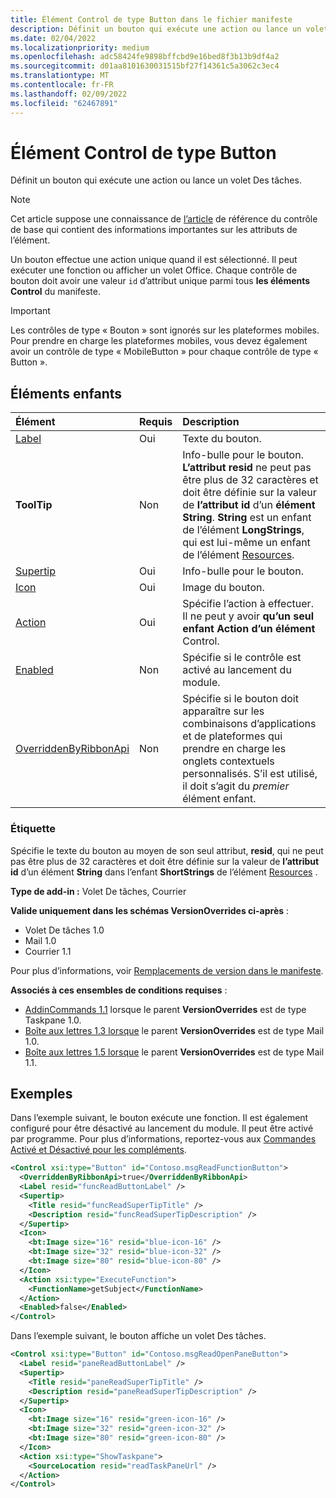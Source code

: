 ```yaml
---
title: Élément Control de type Button dans le fichier manifeste
description: Définit un bouton qui exécute une action ou lance un volet Des tâches.
ms.date: 02/04/2022
ms.localizationpriority: medium
ms.openlocfilehash: adc58424fe9898bffcbd9e16bed8f3b13b9df4a2
ms.sourcegitcommit: d01aa8101630031515bf27f14361c5a3062c3ec4
ms.translationtype: MT
ms.contentlocale: fr-FR
ms.lasthandoff: 02/09/2022
ms.locfileid: "62467891"
---
```

# <a name="control-element-of-type-button"></a>Élément Control de type Button

Définit un bouton qui exécute une action ou lance un volet Des tâches.

> [!NOTE]
> Cet article suppose une connaissance de [l’article](control.md) de référence du contrôle de base qui contient des informations importantes sur les attributs de l’élément.

Un bouton effectue une action unique quand il est sélectionné. Il peut exécuter une fonction ou afficher un volet Office. Chaque contrôle de bouton doit avoir une valeur `id` d’attribut unique parmi tous **les éléments Control** du manifeste.

> [!IMPORTANT]
> Les contrôles de type « Bouton » sont ignorés sur les plateformes mobiles. Pour prendre en charge les plateformes mobiles, vous devez également avoir un contrôle de type « MobileButton » pour chaque contrôle de type « Button ».

## <a name="child-elements"></a>Éléments enfants

|  Élément |  Requis  |  Description  |
|:-----|:-----|:-----|
|  [Label](#label)     | Oui |  Texte du bouton. |
|  **ToolTip**    |Non|Info-bulle pour le bouton. **L’attribut resid** ne peut pas être plus de 32 caractères et doit être définie sur la valeur de **l’attribut id** d’un **élément String**. **String** est un enfant de l’élément **LongStrings**, qui est lui-même un enfant de l’élément [Resources](resources.md).|
|  [Supertip](supertip.md)  | Oui |  Info-bulle pour le bouton.    |
|  [Icon](icon.md)      | Oui |  Image du bouton.         |
|  [Action](action.md)    | Oui |  Spécifie l’action à effectuer. Il ne peut y avoir **qu’un seul enfant Action** **d’un élément** Control. |
|  [Enabled](enabled.md)    | Non |  Spécifie si le contrôle est activé au lancement du module.  |
|  [OverriddenByRibbonApi](overriddenbyribbonapi.md)      | Non |  Spécifie si le bouton doit apparaître sur les combinaisons d’applications et de plateformes qui prendre en charge les onglets contextuels personnalisés. S’il est utilisé, il doit s’agit du *premier* élément enfant. |

### <a name="label"></a>Étiquette

Spécifie le texte du bouton au moyen de son seul attribut, **resid**, qui ne peut pas être plus de 32 caractères et doit être définie sur la valeur de **l’attribut id** d’un élément **String** dans l’enfant **ShortStrings** de l’élément [Resources](resources.md) .

**Type de add-in :** Volet De tâches, Courrier

**Valide uniquement dans les schémas VersionOverrides ci-après** :

- Volet De tâches 1.0
- Mail 1.0
- Courrier 1.1

Pour plus d’informations, voir [Remplacements de version dans le manifeste](../../develop/add-in-manifests.md#version-overrides-in-the-manifest).

**Associés à ces ensembles de conditions requises** :

- [AddinCommands 1.1](../requirement-sets/add-in-commands-requirement-sets.md) lorsque le parent **VersionOverrides** est de type Taskpane 1.0.
- [Boîte aux lettres 1.3 lorsque](../../reference/objectmodel/requirement-set-1.3/outlook-requirement-set-1.3.md) le parent **VersionOverrides** est de type Mail 1.0.
- [Boîte aux lettres 1.5 lorsque](../../reference/objectmodel/requirement-set-1.5/outlook-requirement-set-1.5.md) le parent **VersionOverrides** est de type Mail 1.1.

## <a name="examples"></a>Exemples

Dans l’exemple suivant, le bouton exécute une fonction. Il est également configuré pour être désactivé au lancement du module. Il peut être activé par programme. Pour plus d’informations, reportez-vous aux [Commandes Activé et Désactivé pour les compléments](../../design/disable-add-in-commands.md).

```xml
<Control xsi:type="Button" id="Contoso.msgReadFunctionButton">
  <OverriddenByRibbonApi>true</OverriddenByRibbonApi>
  <Label resid="funcReadButtonLabel" />
  <Supertip>
    <Title resid="funcReadSuperTipTitle" />
    <Description resid="funcReadSuperTipDescription" />
  </Supertip>
  <Icon>
    <bt:Image size="16" resid="blue-icon-16" />
    <bt:Image size="32" resid="blue-icon-32" />
    <bt:Image size="80" resid="blue-icon-80" />
  </Icon>
  <Action xsi:type="ExecuteFunction">
    <FunctionName>getSubject</FunctionName>
  </Action>
  <Enabled>false</Enabled>
</Control>
```

Dans l’exemple suivant, le bouton affiche un volet Des tâches.

```xml
<Control xsi:type="Button" id="Contoso.msgReadOpenPaneButton">
  <Label resid="paneReadButtonLabel" />
  <Supertip>
    <Title resid="paneReadSuperTipTitle" />
    <Description resid="paneReadSuperTipDescription" />
  </Supertip>
  <Icon>
    <bt:Image size="16" resid="green-icon-16" />
    <bt:Image size="32" resid="green-icon-32" />
    <bt:Image size="80" resid="green-icon-80" />
  </Icon>
  <Action xsi:type="ShowTaskpane">
    <SourceLocation resid="readTaskPaneUrl" />
  </Action>
</Control>
```
